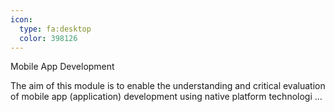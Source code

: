```yaml
---
icon:
  type: fa:desktop
  color: 398126
---
```

Mobile App Development

The aim of this module is to enable the understanding and critical evaluation of mobile app (application) development using native platform technologi ... 

